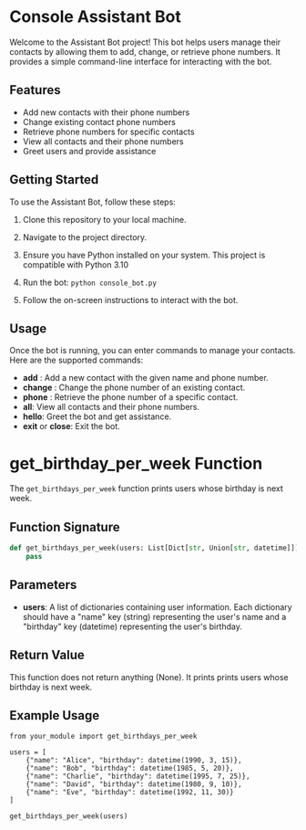 # Console Assistant Bot

Welcome to the Assistant Bot project! This bot helps users manage their contacts by allowing them to add, change, or retrieve phone numbers. It provides a simple command-line interface for interacting with the bot.

## Features

- Add new contacts with their phone numbers
- Change existing contact phone numbers
- Retrieve phone numbers for specific contacts
- View all contacts and their phone numbers
- Greet users and provide assistance

## Getting Started

To use the Assistant Bot, follow these steps:

1. Clone this repository to your local machine.
2. Navigate to the project directory.
3. Ensure you have Python installed on your system. This project is compatible with Python 3.10
4. Run the bot:
   ```python console_bot.py```
   
5. Follow the on-screen instructions to interact with the bot.
 
## Usage

Once the bot is running, you can enter commands to manage your contacts. Here are the supported commands:

 - **add** <name> <phone>: Add a new contact with the given name and phone number.
 - **change** <name> <phone>: Change the phone number of an existing contact.
 - **phone** <name>: Retrieve the phone number of a specific contact.
 - **all**: View all contacts and their phone numbers.
 - **hello**: Greet the bot and get assistance.
 - **exit** or **close**: Exit the bot.
 
 
# get_birthday_per_week Function

The `get_birthdays_per_week` function prints users whose birthday is next week.

## Function Signature

```python
def get_birthdays_per_week(users: List[Dict[str, Union[str, datetime]]]) -> None:
    pass
```

## Parameters
 - **users**: A list of dictionaries containing user information. Each dictionary should have a "name" key (string) representing the user's name and a "birthday" key (datetime) representing the user's birthday.    

## Return Value
This function does not return anything (None). It prints prints users whose birthday is next week.

## Example Usage

```
from your_module import get_birthdays_per_week

users = [
    {"name": "Alice", "birthday": datetime(1990, 3, 15)},
    {"name": "Bob", "birthday": datetime(1985, 5, 20)},
    {"name": "Charlie", "birthday": datetime(1995, 7, 25)},
    {"name": "David", "birthday": datetime(1980, 9, 10)},
    {"name": "Eve", "birthday": datetime(1992, 11, 30)}
]

get_birthdays_per_week(users)
```
